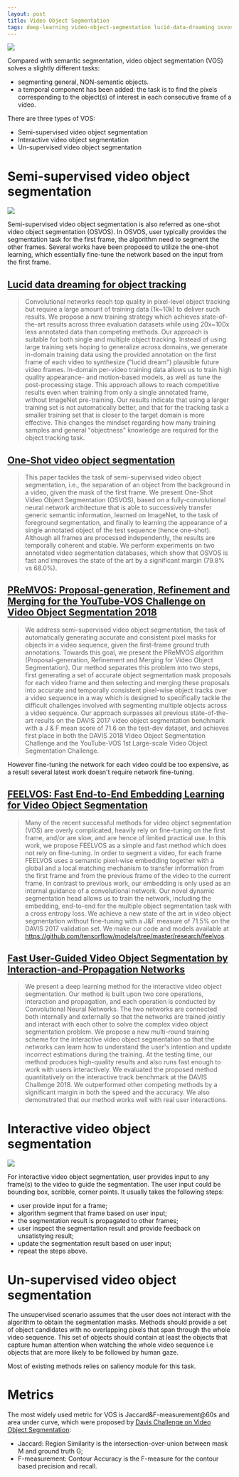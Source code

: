 ```yaml
---
layout: post
title: Video Object Segmentation
tags: deep-learning video-object-segmentation lucid-data-dreaming osvos premvos feelvos
---
```


![](https://miro.medium.com/max/1400/1*qooRKoB2wPNKvGs-C_MI-A.png)

Compared with semantic segmentation, video object segmentation (VOS) solves a slightly different tasks:
- segmenting general, NON-semantic objects.
- a temporal component has been added: the task is to find the pixels corresponding to the object(s) of interest in each consecutive frame of a video.

There are three types of VOS:
- Semi-supervised video object segmentation
- Interactive video object segmentation
- Un-supervised video object segmentation

# Semi-supervised video object segmentation

![](https://mmbiz.qpic.cn/mmbiz_png/KmXPKA19gW8wic9AoKYWNGDUX6Tfzhr1RibWOfu642TbC1I9K5DuG7t5qiaKOrZyt5foRAjqO6dr64v9iaYrZBT8tQ/640?wx_fmt=png&tp=webp&wxfrom=5&wx_lazy=1&wx_co=1)

Semi-supervised video object segmentation is also referred as one-shot video object segmentation (OSVOS). In OSVOS, user typically provides the segmentation task for the first frame, the algorithm need to segment the other frames. Several works have been proposed to utilize the one-shot learning, which essentially fine-tune the network based on the input from the first frame.

## [Lucid data dreaming for object tracking](http://arxiv.org/abs/1703.09554)

> Convolutional networks reach top quality in pixel-level object tracking but require a large amount of training data (1k~10k) to deliver such results. We propose a new training strategy which achieves state-of-the-art results across three evaluation datasets while using 20x~100x less annotated data than competing methods. Our approach is suitable for both single and multiple object tracking. Instead of using large training sets hoping to generalize across domains, we generate in-domain training data using the provided annotation on the first frame of each video to synthesize ("lucid dream") plausible future video frames. In-domain per-video training data allows us to train high quality appearance- and motion-based models, as well as tune the post-processing stage. This approach allows to reach competitive results even when training from only a single annotated frame, without ImageNet pre-training. Our results indicate that using a larger training set is not automatically better, and that for the tracking task a smaller training set that is closer to the target domain is more effective. This changes the mindset regarding how many training samples and general "objectness" knowledge are required for the object tracking task.

## [One-Shot video object segmentation](http://arxiv.org/abs/1611.05198)

> This paper tackles the task of semi-supervised video object segmentation, i.e., the separation of an object from the background in a video, given the mask of the first frame. We present One-Shot Video Object Segmentation (OSVOS), based on a fully-convolutional neural network architecture that is able to successively transfer generic semantic information, learned on ImageNet, to the task of foreground segmentation, and finally to learning the appearance of a single annotated object of the test sequence (hence one-shot). Although all frames are processed independently, the results are temporally coherent and stable. We perform experiments on two annotated video segmentation databases, which show that OSVOS is fast and improves the state of the art by a significant margin (79.8% vs 68.0%).

## [PReMVOS: Proposal-generation, Refinement and Merging for the YouTube-VOS Challenge on Video Object Segmentation 2018](http://arxiv.org/abs/1807.09190)

> We address semi-supervised video object segmentation, the task of automatically generating accurate and consistent pixel masks for objects in a video sequence, given the first-frame ground truth annotations. Towards this goal, we present the PReMVOS algorithm (Proposal-generation, Refinement and Merging for Video Object Segmentation). Our method separates this problem into two steps, first generating a set of accurate object segmentation mask proposals for each video frame and then selecting and merging these proposals into accurate and temporally consistent pixel-wise object tracks over a video sequence in a way which is designed to specifically tackle the difficult challenges involved with segmenting multiple objects across a video sequence. Our approach surpasses all previous state-of-the-art results on the DAVIS 2017 video object segmentation benchmark with a J & F mean score of 71.6 on the test-dev dataset, and achieves first place in both the DAVIS 2018 Video Object Segmentation Challenge and the YouTube-VOS 1st Large-scale Video Object Segmentation Challenge.

However fine-tuning the network for each video could be too expensive, as a result several latest work doesn't require network fine-tuning.

## [FEELVOS: Fast End-to-End Embedding Learning for Video Object Segmentation](http://arxiv.org/abs/1902.09513)

> Many of the recent successful methods for video object segmentation (VOS) are overly complicated, heavily rely on fine-tuning on the first frame, and/or are slow, and are hence of limited practical use. In this work, we propose FEELVOS as a simple and fast method which does not rely on fine-tuning. In order to segment a video, for each frame FEELVOS uses a semantic pixel-wise embedding together with a global and a local matching mechanism to transfer information from the first frame and from the previous frame of the video to the current frame. In contrast to previous work, our embedding is only used as an internal guidance of a convolutional network. Our novel dynamic segmentation head allows us to train the network, including the embedding, end-to-end for the multiple object segmentation task with a cross entropy loss. We achieve a new state of the art in video object segmentation without fine-tuning with a J&F measure of 71.5% on the DAVIS 2017 validation set. We make our code and models available at https://github.com/tensorflow/models/tree/master/research/feelvos.

## [Fast User-Guided Video Object Segmentation by Interaction-and-Propagation Networks](http://arxiv.org/abs/1904.09791)

> We present a deep learning method for the interactive video object segmentation. Our method is built upon two core operations, interaction and propagation, and each operation is conducted by Convolutional Neural Networks. The two networks are connected both internally and externally so that the networks are trained jointly and interact with each other to solve the complex video object segmentation problem. We propose a new multi-round training scheme for the interactive video object segmentation so that the networks can learn how to understand the user's intention and update incorrect estimations during the training. At the testing time, our method produces high-quality results and also runs fast enough to work with users interactively. We evaluated the proposed method quantitatively on the interactive track benchmark at the DAVIS Challenge 2018. We outperformed other competing methods by a significant margin in both the speed and the accuracy. We also demonstrated that our method works well with real user interactions.

# Interactive video object segmentation

![](https://mmbiz.qpic.cn/mmbiz_png/KmXPKA19gW8wic9AoKYWNGDUX6Tfzhr1Rbh8nXT67H4BFh0eIugrfsiajjd13758BBfWRhWHdV8unDd3xicgpPONw/640?wx_fmt=png&tp=webp&wxfrom=5&wx_lazy=1&wx_co=1)

For interactive video object segmentation, user provides input to any frame(s) to the video to guide the segmentation. The user input could be bounding box, scribble, corner points. It usually takes the following steps:

- user provide input for a frame;
- algorithm segment that frame based on user input;
- the segmentation result is propagated to other frames;
- user inspect the segmentation result and provide feedback on unsatistying result;
- update the segmentation result based on user input;
- repeat the steps above.

# Un-supervised video object segmentation

The unsupervised scenario assumes that the user does not interact with the algorithm to obtain the segmentation masks. Methods should provide a set of object candidates with no overlapping pixels that span through the whole video sequence. This set of objects should contain at least the objects that capture human attention when watching the whole video sequence i.e objects that are more likely to be followed by human gaze.

Most of existing methods relies on saliency module for this task.

# Metrics

The most widely used metric for VOS is Jaccard&F-measurement@60s and area under curve, which were proposed by [Davis Challenge on Video Object Segmentation](https://davischallenge.org/):
- Jaccard: Region Similarity is the intersection-over-union between mask M and ground truth G;
- F-measurement: Contour Accuracy is the F-measure for the contour based precision and recall.

